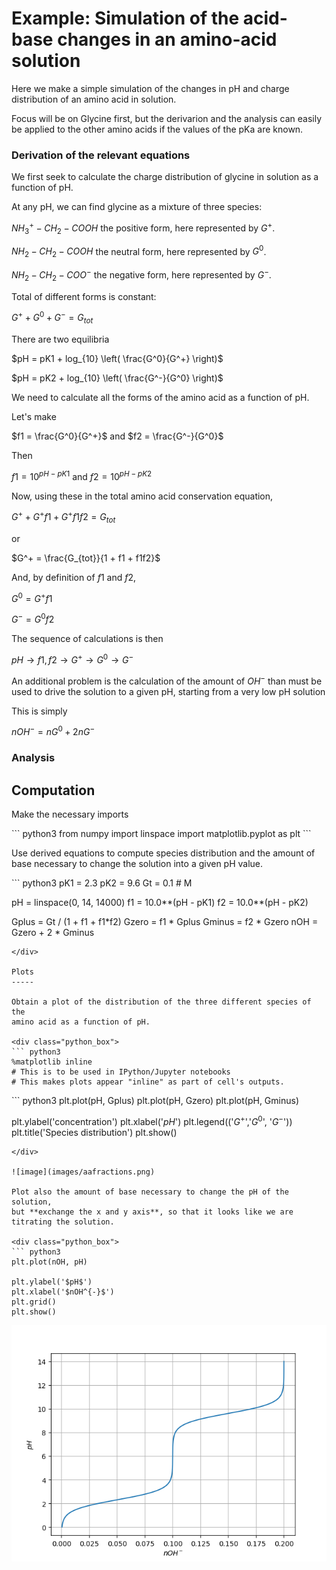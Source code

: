 
# Example: Simulation of the acid-base changes in an amino-acid solution


Here we make a simple simulation of the changes in pH and charge
distribution of an amino acid in solution.

Focus will be on Glycine first, but the derivarion and the analysis can
easily be applied to the other amino acids if the values of the pKa are
known.

### Derivation of the relevant equations

We first seek to calculate the charge distribution of glycine in
solution as a function of pH.

At any pH, we can find glycine as a mixture of three species:

$NH^{+}_3 - CH_2 - COOH$ the positive form, here represented by $G^+$.

$NH_2 - CH_2 - COOH$ the neutral form, here represented by $G^0$.

$NH_2 - CH_2 - COO^{-}$ the negative form, here represented by $G^-$.

Total of different forms is constant:

$G^+ + G^0 + G^- = G_{tot}$

There are two equilibria

$pH = pK1 + log_{10} \left( \frac{G^0}{G^+} \right)$

$pH = pK2 + log_{10} \left( \frac{G^-}{G^0} \right)$

We need to calculate all the forms of the amino acid as a function of
pH.

Let's make

$f1 = \frac{G^0}{G^+}$ and $f2 = \frac{G^-}{G^0}$

Then

$f1 = 10^{pH - pK1}$ and $f2 = 10^{pH - pK2}$

Now, using these in the total amino acid conservation equation,

$G^+ + G^+ f1 + G^+ f1 f2 = G_{tot}$

or

$G^+ = \frac{G_{tot}}{1 + f1 + f1f2}$

And, by definition of $f1$ and $f2$,

$G^0 = G^+ f1$

$G^- = G^0 f2$

The sequence of calculations is then

$pH \longrightarrow f1, f2 \longrightarrow G^+ \longrightarrow G^0 \longrightarrow G^-$

An additional problem is the calculation of the amount of $OH^-$ than
must be used to drive the solution to a given pH, starting from a very
low pH solution

This is simply

$nOH^- = nG^0 + 2 nG^-$

### Analysis

Computation
-----------

Make the necessary imports

<div class="python_box">
``` python3
from numpy import linspace
import matplotlib.pyplot as plt
```
</div>

Use derived equations to compute species distribution and the amount of
base necessary to change the solution into a given pH value.

<div class="python_box">
``` python3
pK1 = 2.3
pK2 = 9.6
Gt  = 0.1 # M

pH = linspace(0, 14, 14000)
f1 = 10.0**(pH - pK1)
f2 = 10.0**(pH - pK2)

Gplus = Gt / (1 + f1 + f1*f2)
Gzero = f1 * Gplus
Gminus = f2 * Gzero
nOH = Gzero + 2 * Gminus
```
</div>

Plots
-----

Obtain a plot of the distribution of the three different species of the
amino acid as a function of pH.

<div class="python_box">
``` python3
%matplotlib inline 
# This is to be used in IPython/Jupyter notebooks
# This makes plots appear "inline" as part of cell's outputs.
```
</div>

<div class="python_box">
``` python3
plt.plot(pH, Gplus)
plt.plot(pH, Gzero)
plt.plot(pH, Gminus)

plt.ylabel('concentration')
plt.xlabel('$pH$')
plt.legend(('$G^+$','$G^0$', '$G^-$'))
plt.title('Species distribution')
plt.show()
```
</div>

![image](images/aafractions.png)

Plot also the amount of base necessary to change the pH of the solution,
but **exchange the x and y axis**, so that it looks like we are
titrating the solution.

<div class="python_box">
``` python3
plt.plot(nOH, pH)

plt.ylabel('$pH$')
plt.xlabel('$nOH^{-}$')
plt.grid()
plt.show()
```
</div>

![image](images/titration.png)

